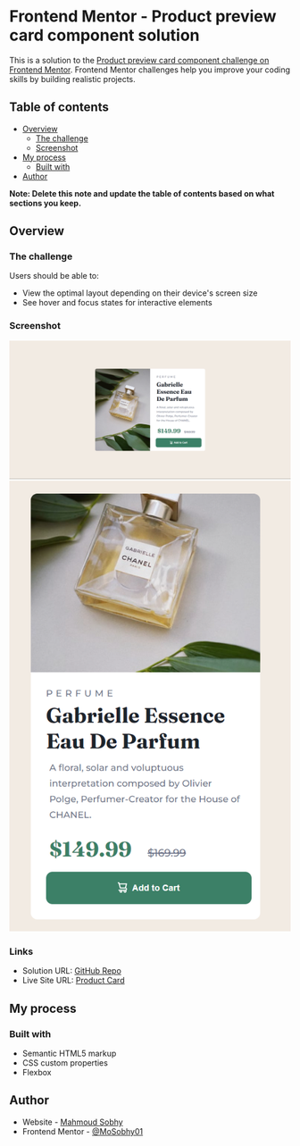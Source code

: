 # Frontend Mentor - Product preview card component solution

This is a solution to the [Product preview card component challenge on Frontend Mentor](https://www.frontendmentor.io/challenges/product-preview-card-component-GO7UmttRfa). Frontend Mentor challenges help you improve your coding skills by building realistic projects. 

## Table of contents

- [Overview](#overview)
  - [The challenge](#the-challenge)
  - [Screenshot](#screenshot)
- [My process](#my-process)
  - [Built with](#built-with)
- [Author](#author)


**Note: Delete this note and update the table of contents based on what sections you keep.**

## Overview

### The challenge

Users should be able to:

- View the optimal layout depending on their device's screen size
- See hover and focus states for interactive elements

### Screenshot

![Desktop Design](./Desktop_design.png)
![Mobile Design](./Mobile_design.png)

### Links

- Solution URL: [GitHub Repo]([https://your-solution-url.com](https://github.com/MoSobhy01/Product-preview-card-component-HTML-CSS-))
- Live Site URL: [Product Card]([https://your-live-site-url.com](https://mosobhy01.github.io/Product-preview-card-component-HTML-CSS-/))

## My process

### Built with

- Semantic HTML5 markup
- CSS custom properties
- Flexbox


## Author

- Website - [Mahmoud Sobhy](https://www.https://github.com/MoSobhy01)
- Frontend Mentor - [@MoSobhy01](https://www.frontendmentor.io/profile/MoSobhy01)




